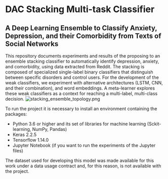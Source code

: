 # DAC Stacking Multi-task Classifier 

## **A Deep Learning Ensemble to Classify Anxiety, Depression, and their Comorbidity from Texts of Social Networks** ##

This repository documents experiments and results of the proposing to an ensemble stacking classifier to automatically identify depression, anxiety, and comorbidity, using data extracted from Reddit. The stacking is composed of specialized single-label binary classifiers that distinguish between specific disorders and control users. For the development of the weak classifiers, we experiment with alternative architectures (LSTM, CNN, and their combination), and word embeddings. A meta-learner explores these weak classifiers as a context for reaching a multi-label, multi-class decision. 
![stacking_ensemble_topology.png](https://github.com/borbavanessa/dac_stacking_model/blob/master/image/stacking_ensemble_topology.png)

To run the project it is necessary to install an environment containing the packages:

* Python 3.6 or higher and its set of libraries for machine learning (Sckit-learning, NumPy, Pandas)
* Keras 2.2.5
* Tensorflow 1.14.0
* Jupyter Notebook (if you want to run the experiments of the Jupyter files)

The dataset used for developing this model was made available for this work under a data usage contract and, for this reason, is not available with the project.
